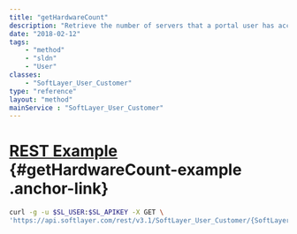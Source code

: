 ```yaml
---
title: "getHardwareCount"
description: "Retrieve the number of servers that a portal user has access to. Portal users can have restrictions set to limit services for and to perform actions on hardware. You can set these permissions in the portal by clicking the 'administrative' then 'user admin' links. "
date: "2018-02-12"
tags:
    - "method"
    - "sldn"
    - "User"
classes:
    - "SoftLayer_User_Customer"
type: "reference"
layout: "method"
mainService : "SoftLayer_User_Customer"
---
```


# [REST Example](#getHardwareCount-example) <a href="/article/rest/"><i class="fas fa-question"></i></a> {#getHardwareCount-example .anchor-link} 
```bash
curl -g -u $SL_USER:$SL_APIKEY -X GET \
'https://api.softlayer.com/rest/v3.1/SoftLayer_User_Customer/{SoftLayer_User_CustomerID}/getHardwareCount'
```
